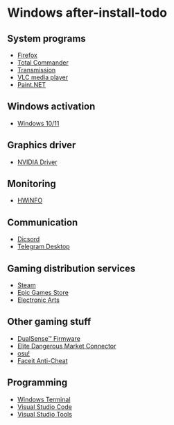 # Windows after-install-todo

## System programs
* [Firefox](https://www.mozilla.org/firefox/new/)
* [Total Commander](https://www.ghisler.com/download.htm)
* [Transmission](https://transmissionbt.com/download/)
* [VLC media player](https://www.videolan.org/vlc/)
* [Paint.NET](https://www.getpaint.net/)
<!-- * [Tor Browser](https://www.torproject.org/download/) -->

## Windows activation
* [Windows 10/11](https://github.com/massgravel/microsoft-activation-scripts/releases/latest/)
<!-- * [MS Office](https://github.com/abbodi1406/kms_vl_all_aio/releases/latest/) -->

## Graphics driver
<!-- * [AMD Radeon™ Drivers](https://www.amd.com/en/support/) -->
<!-- * [Intel® Arc™ Graphics Drivers](https://www.intel.com/content/www/us/en/products/docs/arc-discrete-graphics/software/drivers.html) -->
* [NVIDIA Driver](https://www.nvidia.com/download/index.aspx)

## Monitoring
* [HWiNFO](https://www.fosshub.com/HWiNFO.html)

## Communication
* [Dicsord](https://discord.com/)
* [Telegram Desktop](https://desktop.telegram.org/)

## Gaming distribution services
* [Steam](https://store.steampowered.com/about/)
* [Epic Games Store](https://www.epicgames.com/)
* [Electronic Arts](https://www.ea.com/games/library/pc-download/)
<!-- * [Riot Games](https://www.riotgames.com/) -->

## Other gaming stuff
* [DualSense™ Firmware](https://controller.dl.playstation.net/controller/lang/en/fwupdater.html#section3)
* [Elite Dangerous Market Connector](https://github.com/edcd/edmarketconnector/releases/latest/)
* [osu!](https://osu.ppy.sh/home/download/)
* [Faceit Anti-Cheat](https://www.faceit.com/en/anti-cheat#)

## Programming
* [Windows Terminal](https://github.com/microsoft/terminal/releases/latest/)
* [Visual Studio Code](https://code.visualstudio.com/download/)
* [Visual Studio Tools](https://visualstudio.microsoft.com/downloads/#build-tools-for-visual-studio-2022)
